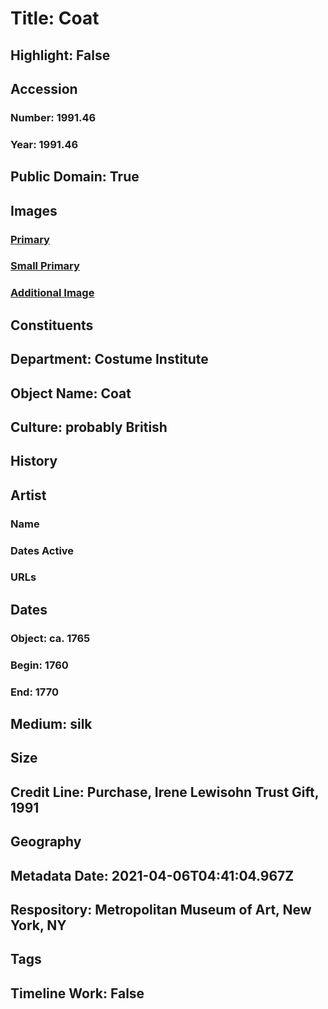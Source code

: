 # Title: Coat
## Highlight: False
## Accession
### Number: 1991.46
### Year: 1991.46
## Public Domain: True
## Images
### [Primary](https://images.metmuseum.org/CRDImages/ci/original/1991.46_F.jpg)
### [Small Primary](https://images.metmuseum.org/CRDImages/ci/web-large/1991.46_F.jpg)
### [Additional Image](https://images.metmuseum.org/CRDImages/ci/original/1991.46_B.jpg)
## Constituents
## Department: Costume Institute
## Object Name: Coat
## Culture: probably British
## History
## Artist
### Name
### Dates Active
### URLs
## Dates
### Object: ca. 1765
### Begin: 1760
### End: 1770
## Medium: silk
## Size
## Credit Line: Purchase, Irene Lewisohn Trust Gift, 1991
## Geography
## Metadata Date: 2021-04-06T04:41:04.967Z
## Respository: Metropolitan Museum of Art, New York, NY
## Tags
## Timeline Work: False